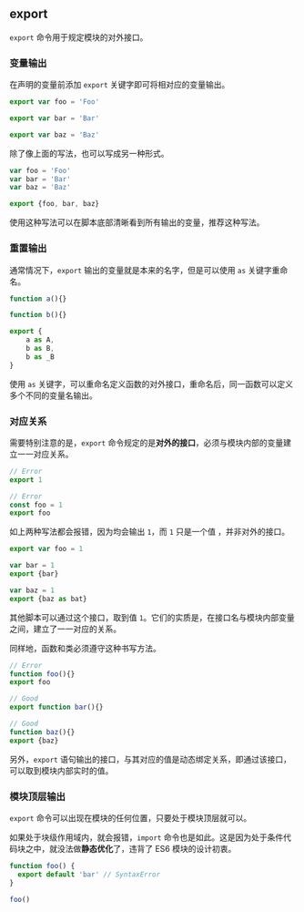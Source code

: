 ## export

`export` 命令用于规定模块的对外接口。

### 变量输出

在声明的变量前添加 `export` 关键字即可将相对应的变量输出。

```js
export var foo = 'Foo'

export var bar = 'Bar'

export var baz = 'Baz'
```

除了像上面的写法，也可以写成另一种形式。

```js
var foo = 'Foo'
var bar = 'Bar'
var baz = 'Baz'

export {foo, bar, baz}
```

使用这种写法可以在脚本底部清晰看到所有输出的变量，推荐这种写法。

### 重置输出

通常情况下，`export` 输出的变量就是本来的名字，但是可以使用 `as` 关键字重命名。

```js
function a(){}

function b(){}

export {
    a as A,
    b as B,
    b as _B
}
```

使用 `as` 关键字，可以重命名定义函数的对外接口，重命名后，同一函数可以定义多个不同的变量名输出。

### 对应关系

需要特别注意的是，`export` 命令规定的是**对外的接口**，必须与模块内部的变量建立一一对应关系。

```js
// Error
export 1

// Error
const foo = 1
export foo 
```

如上两种写法都会报错，因为均会输出 `1`，而 `1` 只是一个值 ，并非对外的接口。

```js
export var foo = 1

var bar = 1
export {bar}

var baz = 1
export {baz as bat}
```

其他脚本可以通过这个接口，取到值 `1`。它们的实质是，在接口名与模块内部变量之间，建立了一一对应的关系。

同样地，函数和类必须遵守这种书写方法。

```js
// Error
function foo(){}
export foo

// Good
export function bar(){}

// Good
function baz(){}
export {baz}
```

另外，`export` 语句输出的接口，与其对应的值是动态绑定关系，即通过该接口，可以取到模块内部实时的值。

### 模块顶层输出

`export` 命令可以出现在模块的任何位置，只要处于模块顶层就可以。

如果处于块级作用域内，就会报错，`import` 命令也是如此。这是因为处于条件代码块之中，就没法做**静态优化**了，违背了 ES6 模块的设计初衷。

```js
function foo() {
  export default 'bar' // SyntaxError
}

foo()
```